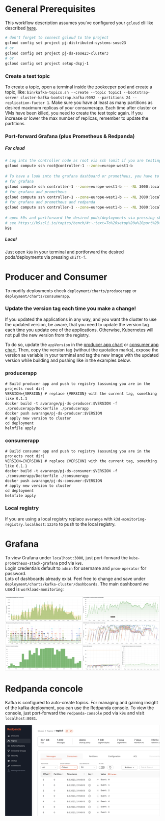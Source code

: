 # General Prerequisites

This workflow description assumes you've configured your `gcloud` cli like described [here](SETUP_GCLOUD.md).
```bash
# don't forget to connect gcloud to the project
gcloud config set project pj-distributed-systems-sose23
# or
gcloud config set project pj-ds-sose23-cluster3
# or
gcloud config set project setup-dspj-1
```

### Create a test topic
To create a topic, open a terminal inside the zookeeper pod and create a topic, like:
`bin/kafka-topics.sh --create --topic topic1 --bootstrap-server cluster-kafka-bootstrap.kafka:9092 --partitions 24 --replication-factor 1`. 
Make sure you have at least as many partitions as desired maximum replicas of your consumerapp.
Each time after cluster or VMs have been killed, you need to create the test topic again.
If you increase or lower the max number of replicas, remember to update the partitions.

### Port-forward Grafana (plus Prometheus & Redpanda)

##### For cloud
```bash
# Log into the controller node as root via ssh (omit if you are testing on local machine)
gcloud compute ssh root@controller-1 --zone=europe-west1-b

# To have a look into the grafana dashboard or prometheus, you have to create a ssh-tunnel to the vm
# for grafana
gcloud compute ssh controller-1 --zone=europe-west1-b -- -NL 3000:localhost:3000
# for grafana and prometheus 
gcloud compute ssh controller-1 --zone=europe-west1-b -- -NL 3000:localhost:3000 -NL 9090:localhost:9090
# for grafana and prometheus and redpanda 
gcloud compute ssh controller-1 --zone=europe-west1-b -- -NL 3000:localhost:3000 -NL 9090:localhost:9090 -NL 8081:localhost:8081

# open k9s and portforward the desired pods/deployments via pressing shift-f
# see https://k9scli.io/topics/bench/#:~:text=To%20setup%20a%20port%2Dforward,out%20your%20active%20port%2Dforwards.
k9s
```

##### Local
Just open `k9s` in your terminal and portforward the desired pods/deployments via pressing `shift-f`.

# Producer and Consumer
To modify deployments check `deployment/charts/producerapp` or `deployment/charts/consumerapp`. <br>

### Update the version tag each time you make a change!
If you updated the applications in any way, and you want the cluster to use the updated version,
be aware, that you need to update the version tag each time you update one of the applications.
Otherwise, Kubernetes will not pull the new version from the registry.

To do so, update the `appVersion` in the [producer app chart](../deployment/charts/producerapp/Chart.yaml) or
[consumer app chart](../deployment/charts/consumerapp/Chart.yaml).
Then, copy the version tag (without the quotation marks), expose the version as variable in your terminal
and tag the new image with the updated version while building and pushing like in the examples below.

### producerapp
```shell
# Build producer app and push to registry (assuming you are in the projects root dir)
VERSION={VERSION} # replace {VERSION} with the current tag, something like 0.1.1
docker build -t avarange/pj-ds-producer:$VERSION -f ./producerapp/Dockerfile ./producerapp 
docker push avarange/pj-ds-producer:$VERSION
# apply new version to cluster
cd deployment
helmfile apply 
```

### consumerapp
```shell
# Build consumer app and push to registry (assuming you are in the projects root dir)
VERSION={VERSION} # replace {VERSION} with the current tag, something like 0.1.1
docker build -t avarange/pj-ds-consumer:$VERSION -f ./consumerapp/Dockerfile ./consumerapp 
docker push avarange/pj-ds-consumer:$VERSION
# apply new version to cluster
cd deployment
helmfile apply 
 ```

### Local registry
If you are using a local registry replace `averange` with `k3d-monitoring-registry.localhost:12345` 
to push to the local registry.

# Grafana
To view Grafana under `localhost:3000`, just port-forward the `kube-prometheus-stack-grafana` pod via `k9s`. <br>
Login credentials default to `admin` for username and `prom-operator` for password. <br>
Lots of dashboards already exist. Feel free to change and save under `deployment/charts/kafka-cluster/dashboards`.
The main dashboard we used is `workload-monitoring`:

![workload monitoring dashboard](media/dashboard.png)

# Redpanda concole
Kafka is configured to auto-create topics. For managing and gaining insight of the kafka deployment, you can use the
Redpanda console.
To view the console, just port-forward the `redpanda-console` pod via `k9s` and visit `localhost:8081`.

![Redpanda console topic overview](media/redpanda_console.png)
